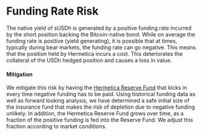 # Funding Rate Risk

The native yield of sUSDh is generated by a positive funding rate incurred by the short position backing the Bitcoin-native bond. While on average the funding rate is positive (yield generating), it is possible that at times, typically during bear markets, the funding rate can go negative. This means that the position held by Hermetica incurs a cost. This deteriorates the collateral of the USDh hedged position and causes a loss in value.

#### **Mitigation**

We mitigate this risk by having the [Hermetica Reserve Fund](https://docs.hermetica.fi/usdh/hermetica-reserve-fund) that kicks in every time negative funding has to be paid. Using historical funding data as well as forward looking analysis, we have determined a safe initial size of the insurance fund that makes the risk of depletion due to negative funding unlikely. In addition, the Hermetica Reserve Fund grows over time, as a fraction of the positive funding is fed into the Reserve Fund. We adjust this fraction according to market conditions.
